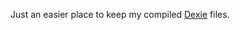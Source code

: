 Just an easier place to keep my compiled [Dexie][dexie] files.

[dexie]: https://github.com/dexie/Dexie.js
